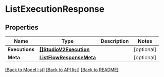 # ListExecutionResponse

## Properties

Name | Type | Description | Notes
------------ | ------------- | ------------- | -------------
**Executions** | [**[]StudioV2Execution**](StudioV2Execution.md) |  |[optional] 
**Meta** | [**ListFlowResponseMeta**](ListFlowResponseMeta.md) |  |[optional] 

[[Back to Model list]](../README.md#documentation-for-models) [[Back to API list]](../README.md#documentation-for-api-endpoints) [[Back to README]](../README.md)


